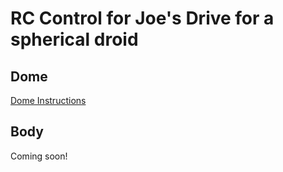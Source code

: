 # RC Control for Joe's Drive for a spherical droid

## Dome
[Dome Instructions](./dome/README.md)

## Body
Coming soon!